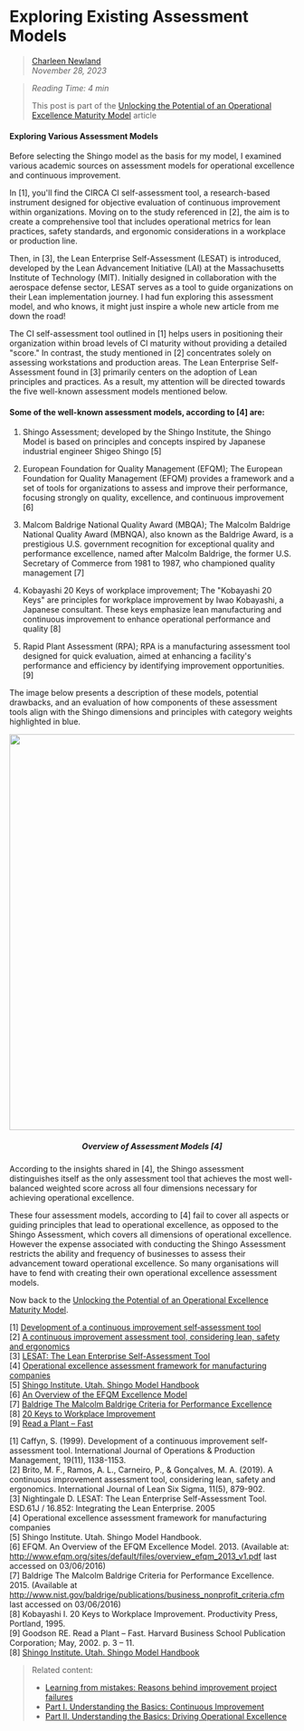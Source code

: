 # Exploring Existing Assessment Models



>[Charleen Newland](http://newlandcharleen.com/)<br/>
>*November 28, 2023*<br/>

>*Reading Time: 4 min*
>
>This post is part of the [Unlocking the Potential of an Operational Excellence Maturity Model](https://github.com/charleennewland/blog/blob/post03/maturity_model.md) article <br/>

#### Exploring Various Assessment Models
Before selecting the Shingo model as the basis for my model, I examined various academic sources on assessment models for operational excellence and continuous improvement.

In [1], you'll find the CIRCA CI self-assessment tool, a research-based instrument designed for objective evaluation of continuous improvement within organizations. Moving on to the study referenced in [2], the aim is to create a comprehensive tool that includes operational metrics for lean practices, safety standards, and ergonomic considerations in a workplace or production line.

Then, in [3], the Lean Enterprise Self-Assessment (LESAT) is introduced, developed by the Lean Advancement Initiative (LAI) at the Massachusetts Institute of Technology (MIT). Initially designed in collaboration with the aerospace defense sector, LESAT serves as a tool to guide organizations on their Lean implementation journey. I had fun exploring this assessment model, and who knows, it might just inspire a whole new article from me down the road!

The CI self-assessment tool outlined in [1] helps users in positioning their organization within broad levels of CI maturity without providing a detailed "score." In contrast, the study mentioned in [2] concentrates solely on assessing workstations and production areas. The Lean Enterprise Self-Assessment found in [3] primarily centers on the adoption of Lean principles and practices. As a result, my attention will be directed towards the five well-known assessment models mentioned below.

#### Some of the well-known assessment models, according to [4] are:

1) Shingo Assessment; developed by the Shingo Institute, the Shingo Model is based on principles and concepts inspired by Japanese industrial engineer Shigeo Shingo [5]
   
2) European Foundation for Quality Management (EFQM); The European Foundation for Quality Management (EFQM) provides a framework and a set of tools for organizations to assess and improve their performance, focusing strongly on quality, excellence, and continuous improvement [6]
   
3) Malcom Baldrige National Quality Award (MBQA); The Malcolm Baldrige National Quality Award (MBNQA), also known as the Baldrige Award, is a prestigious U.S. government recognition for exceptional quality and performance excellence, named after Malcolm Baldrige, the former U.S. Secretary of Commerce from 1981 to 1987, who championed quality management [7]
   
4) Kobayashi 20 Keys of workplace improvement; The "Kobayashi 20 Keys" are principles for workplace improvement by Iwao Kobayashi, a Japanese consultant. These keys emphasize lean manufacturing and continuous improvement to enhance operational performance and quality [8]
   
5) Rapid Plant Assessment (RPA); RPA is a manufacturing assessment tool designed for quick evaluation, aimed at enhancing a facility's performance and efficiency by identifying improvement opportunities. [9]

The image below presents a description of these models, potential drawbacks, and an evaluation of how components of these assessment tools align with the Shingo dimensions and principles with category weights highlighted in blue.


<p align="center">
  <img width="900" height="700" src="https://github.com/charleennewland/blog/assets/138404574/73f287a1-12bd-411a-8851-d767029afe77)/300/300">
</p>

<h5 align="center">Overview of Assessment Models [4]</h5>   

According to the insights shared in [4], the Shingo assessment distinguishes itself as the only assessment tool that achieves the most well-balanced weighted score across all four dimensions necessary for achieving operational excellence.

These four assessment models, according to [4] fail to cover all aspects or guiding principles that lead to operational excellence, as opposed to the Shingo Assessment, which covers all dimensions of operational excellence. However the expense associated with conducting the Shingo Assessment restricts the ability and frequency of businesses to assess their advancement toward operational excellence. So many organisations will have to fend with creating their own operational excellence assessment models.

Now back to the [Unlocking the Potential of an Operational Excellence Maturity Model](https://github.com/charleennewland/blog/blob/post03/maturity_model.md).

[1] [Development of a continuous improvement self‐assessment tool](https://www.emerald.com/insight/content/doi/10.1108/01443579910291050/full/html?fullSc=1&fullSc=1&fullSc=1&fullSc=1)<br>
[2] [A continuous improvement assessment tool, considering lean, safety and ergonomics](https://www.emerald.com/insight/content/doi/10.1108/IJLSS-12-2017-0144/full/html)<br>
[3] [LESAT: The Lean Enterprise Self-Assessment Tool](https://scholar.google.com/scholar?hl=en&as_sdt=0%2C5&q=Nightingale+D.+LESAT%3A+The+Lean+Enterprise+Self-Assessment+Tool.+ESD.61J+%2F+16.852%3A+Integrating+the+Lean+Enterprise.&btnG=)<br>
[4] [Operational excellence assessment framework for manufacturing companies](https://www.sciencedirect.com/science/article/pii/S2212827116309155)<br>
[5] [Shingo Institute. Utah. Shingo Model Handbook](https://shingo.org/shingo-model/)<br>
[6] [An Overview of the EFQM Excellence Model](https://efqm.org/)<br>
[7] [Baldrige The Malcolm Baldrige Criteria for Performance Excellence](https://www.nist.gov/baldrige/2017-2018-baldrige-excellence-framework)<br>
[8] [20 Keys to Workplace Improvement](https://books.google.nl/books?hl=en&lr=&id=RvdKDwAAQBAJ&oi=fnd&pg=PT8&dq=Kobayashi+I.+20+Keys+to+Workplace+Improvement&ots=oOm4bWlFyB&sig=qbVwJezGXF3ou7JdlpX0JI2FuYI&redir_esc=y#v=onepage&q=Kobayashi%20I.%2020%20Keys%20to%20Workplace%20Improvement&f=false)<br>
[9] [Read a Plant – Fast](https://scholar.google.com/scholar?oi=gsb05&lookup_url=http%3A%2F%2Fmanagement.unk.edu%2Fmgt314%2FRead%2520a%2520Plant%2520-%2520fast%2C%2520Harvard%2520Business%2520Review.pdf&lookup=0&hl=en)<br>

[1] Caffyn, S. (1999). Development of a continuous improvement self‐assessment tool. International Journal of Operations & Production Management, 19(11), 1138-1153.<br>
[2] Brito, M. F., Ramos, A. L., Carneiro, P., & Gonçalves, M. A. (2019). A continuous improvement assessment tool, considering lean, safety and ergonomics. International Journal of Lean Six Sigma, 11(5), 879-902.<br>
[3] Nightingale D. LESAT: The Lean Enterprise Self-Assessment Tool. ESD.61J / 16.852: Integrating the Lean Enterprise. 2005 <br>
[4] Operational excellence assessment framework for manufacturing companies <br>
[5] Shingo Institute. Utah. Shingo Model Handbook.<br>
[6] EFQM. An Overview of the EFQM Excellence Model. 2013. (Available at: http://www.efqm.org/sites/default/files/overview_efqm_2013_v1.pdf last accessed on 03/06/2016)<br>
[7] Baldrige The Malcolm Baldrige Criteria for Performance Excellence. 2015. (Available at http://www.nist.gov/baldrige/publications/business_nonprofit_criteria.cfm last accessed on 03/06/2016) <br>
[8] Kobayashi I. 20 Keys to Workplace Improvement. Productivity Press, Portland, 1995. <br>
[9] Goodson RE. Read a Plant – Fast. Harvard Business School Publication Corporation; May, 2002. p. 3 – 11. <br>
[8] [Shingo Institute. Utah. Shingo Model Handbook](https://shingo.org/shingo-model/)<br>


>Related content:
>- [Learning from mistakes: Reasons behind improvement project failures](https://github.com/charleennewland/blog/blob/post02/process_improvement_failures.md)
>- [Part I. Understanding the Basics: Continuous Improvement](https://github.com/charleennewland/blog/blob/main/operational_excellence_pt1.md)
>- [Part II. Understanding the Basics: Driving Operational Excellence](https://github.com/charleennewland/blog/blob/post03/operational_excellence_pt2.md)   
